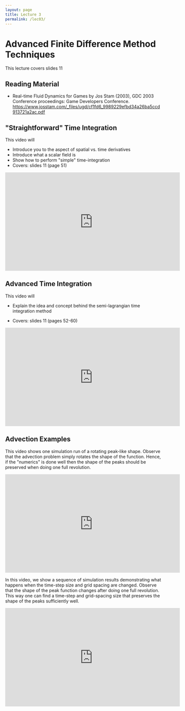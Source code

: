 ```yaml
---
layout: page
title: Lecture 3
permalink: /lec03/
---
```


<h1>Advanced Finite Difference Method Techniques</h1>

<p>This lecture covers slides 11</p>
<h2>Reading Material</h2>
<ul>
    <li>Real-time Fluid Dynamics for Games by Jos Stam (2003), GDC 2003 Conference proceedings: Game Developers Conference. <a href="https://www.josstam.com/_files/ugd/cf1fd6_9989229efbd34a26ba5ccd913721a2ac.pdf" target="_blank" rel="noopener">https://www.josstam.com/_files/ugd/cf1fd6_9989229efbd34a26ba5ccd913721a2ac.pdf</a>&nbsp;</li>
</ul>
<h2>"Straightforward" Time Integration</h2>
<p>This video will</p>
<ul>
    <li>Introduce you to the aspect of spatial vs. time derivatives</li>
    <li>Introduce what a scalar field is</li>
    <li>Show how to perform "simple" time-integration&nbsp;</li>
    <li>Covers: slides 11 (page 51)
</ul>
<p>
<iframe width="560" height="315" src="https://www.youtube.com/embed/nhoJRMTFfhs?si=TTxpsn522-0RmJF4" title="YouTube video player" frameborder="0" allow="accelerometer; autoplay; clipboard-write; encrypted-media; gyroscope; picture-in-picture; web-share" referrerpolicy="strict-origin-when-cross-origin" allowfullscreen></iframe>
</p>
<h2>Advanced Time Integration</h2>
<p>This video will</p>
<ul>
    <li>
        <p>Explain the idea and concept behind the semi-lagrangian time integration method</p>
        <li>Covers: slides 11 (pages 52-60)
    </li>
</ul>
<p>
<iframe width="560" height="315" src="https://www.youtube.com/embed/gPw2e7Ife8w?si=mfg2EU24QAoCMgWb" title="YouTube video player" frameborder="0" allow="accelerometer; autoplay; clipboard-write; encrypted-media; gyroscope; picture-in-picture; web-share" referrerpolicy="strict-origin-when-cross-origin" allowfullscreen></iframe>
</p>

<h2>Advection Examples</h2>
<p>This video shows one simulation run of a rotating peak-like shape. Observe that the advection problem simply rotates the shape of the function. Hence, if the "numerics" is done well then the shape of the peaks should be preserved when doing one full revolution.</p>
<p>
<iframe width="560" height="315" src="https://www.youtube.com/embed/ORo8pJ-aAOU?si=2vAo5HPOJfBTm2as" title="YouTube video player" frameborder="0" allow="accelerometer; autoplay; clipboard-write; encrypted-media; gyroscope; picture-in-picture; web-share" referrerpolicy="strict-origin-when-cross-origin" allowfullscreen></iframe>
</p>

<p>In this video, we show a sequence of simulation results demonstrating what happens when the time-step size and grid spacing are changed. Observe that the shape of the peak function changes after doing one full revolution. This way one can find a time-step and grid-spacing size that preserves the shape of the peaks sufficiently well.</p>
<p>
<iframe width="560" height="315" src="https://www.youtube.com/embed/Gf084_Jqbq0?si=PnlyQDjlPSP7m58H" title="YouTube video player" frameborder="0" allow="accelerometer; autoplay; clipboard-write; encrypted-media; gyroscope; picture-in-picture; web-share" referrerpolicy="strict-origin-when-cross-origin" allowfullscreen></iframe>
</p>
